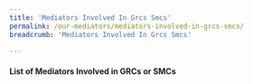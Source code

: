 ```yaml
---
title: 'Mediators Involved In Grcs Smcs'
permalink: /our-mediators/mediators-involved-in-grcs-smcs/
breadcrumb: 'Mediators Involved In Grcs Smcs'

---
```



#### List of Mediators Involved in GRCs or SMCs

